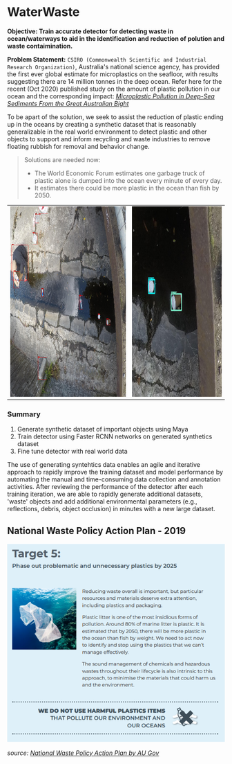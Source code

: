 # WaterWaste

__Objective: Train accurate detector for detecting waste in ocean/waterways to aid in the identification and reduction of polution and waste contaimination.__

__Problem Statement:__ `CSIRO (Commonwealth Scientific and Industrial Research Organization)`, Australia's national science agency, has provided the first ever global estimate for microplastics on the seafloor, with results suggesting there are 14 million tonnes in the deep ocean. Refer here for the recent (Oct 2020) published study on the amount of plastic pollution in our ocean and the corresponding impact: _[Microplastic Pollution in Deep-Sea Sediments From the Great Australian Bight](https://www.frontiersin.org/articles/10.3389/fmars.2020.576170/full)_

To be apart of the solution, we seek to assist the reduction of plastic ending up in the oceans by creating a synthetic dataset that is reasonably generalizable in the real world environment to detect plastic and other objects to support and inform recycling and waste industries to remove floating rubbish for removal and behavior change. 

>Solutions are needed now:
>- The World Economic Forum estimates one garbage truck of plastic alone is dumped into the ocean every minute of every day.
>- It estimates there could be more plastic in the ocean than fish by 2050.


<table>
  <tr>
    <td><img src=Media/000000001934_detections.jpg height=440></td>
    <td><img src=Media/000000001934_crop00_detections.jpg height=440></td>
  </tr>
</table> 

### Summary

1. Generate synthetic dataset of important objects using Maya
2. Train detector using Faster RCNN networks on generated synthetics dataset
3. Fine tune detector with real world data

The use of generating syntehtics data enables an agile and iterative approach to rapidly improve the training dataset and model performance by automating the manual and time-consuming data collection and annotation activities. After reviewing the performance of the detector after each training iteration, we are able to rapidly generate additional datasets, 'waste' objects and add additional environmental parameters (e.g., reflections, debris, object occlusion) in minutes with a new large dataset.





## National Waste Policy Action Plan - 2019 

![](Media/national_waste_policy_action_plan_water2019.png)

_source: [National Waste Policy Action Plan by AU Gov](https://www.environment.gov.au/protection/waste-resource-recovery/publications/national-waste-policy-action-plan)_


